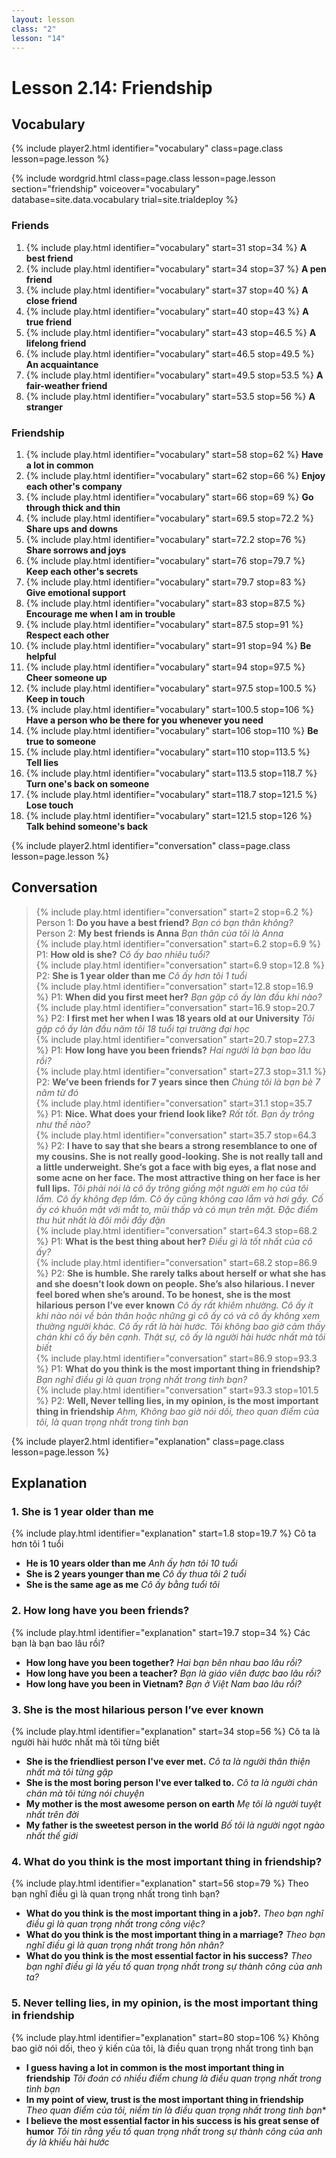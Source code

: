 ```yaml
---
layout: lesson
class: "2"
lesson: "14"	
---
```


# Lesson 2.14: Friendship


## Vocabulary
{% include player2.html identifier="vocabulary" class=page.class lesson=page.lesson %}


{% include wordgrid.html 
		class=page.class 
		lesson=page.lesson 
		section="friendship"
		voiceover="vocabulary"
		database=site.data.vocabulary 
		trial=site.trialdeploy %}



### Friends

1. {% include play.html identifier="vocabulary" start=31 stop=34 %} **A best friend**
2. {% include play.html identifier="vocabulary" start=34 stop=37 %} **A pen friend**
3. {% include play.html identifier="vocabulary" start=37 stop=40 %} **A close friend**
4. {% include play.html identifier="vocabulary" start=40 stop=43 %} **A true friend**
5. {% include play.html identifier="vocabulary" start=43 stop=46.5 %} **A lifelong friend**
6. {% include play.html identifier="vocabulary" start=46.5 stop=49.5 %} **An acquaintance**
7. {% include play.html identifier="vocabulary" start=49.5 stop=53.5 %} **A fair-weather friend**
8. {% include play.html identifier="vocabulary" start=53.5 stop=56 %} **A stranger**


### Friendship

1. {% include play.html identifier="vocabulary" start=58 stop=62 %}  **Have a lot in common**
2. {% include play.html identifier="vocabulary" start=62 stop=66 %}  **Enjoy each other's company**
3. {% include play.html identifier="vocabulary" start=66 stop=69 %}  **Go through thick and thin**
4. {% include play.html identifier="vocabulary" start=69.5 stop=72.2 %}  **Share ups and downs**
5. {% include play.html identifier="vocabulary" start=72.2 stop=76 %}  **Share sorrows and joys**
6. {% include play.html identifier="vocabulary" start=76 stop=79.7 %}  **Keep each other's secrets**
7. {% include play.html identifier="vocabulary" start=79.7 stop=83 %}  **Give emotional support**
8. {% include play.html identifier="vocabulary" start=83 stop=87.5 %}  **Encourage me when I am in trouble**
9. {% include play.html identifier="vocabulary" start=87.5 stop=91 %}  **Respect each other**
10. {% include play.html identifier="vocabulary" start=91 stop=94 %}  **Be helpful**
11. {% include play.html identifier="vocabulary" start=94 stop=97.5 %}  **Cheer someone up**
12. {% include play.html identifier="vocabulary" start=97.5 stop=100.5 %}  **Keep in touch**
13. {% include play.html identifier="vocabulary" start=100.5 stop=106 %}  **Have a person who be there for you whenever you need**
14. {% include play.html identifier="vocabulary" start=106 stop=110 %}  **Be true to someone**
15. {% include play.html identifier="vocabulary" start=110 stop=113.5 %}  **Tell lies**
16. {% include play.html identifier="vocabulary" start=113.5 stop=118.7 %}  **Turn one's back on someone**
17. {% include play.html identifier="vocabulary" start=118.7 stop=121.5 %}  **Lose touch**
18. {% include play.html identifier="vocabulary" start=121.5 stop=126 %}  **Talk behind someone's back**


{% include player2.html identifier="conversation" class=page.class lesson=page.lesson %}
## Conversation


> {% include play.html identifier="conversation" start=2 stop=6.2 %} Person 1: **Do you have a best friend?**    *Bạn có bạn thân không?*   
> Person 2: **My best friends is Anna**  *Bạn thân của tôi là Anna*   
> {% include play.html identifier="conversation" start=6.2 stop=6.9 %}  P1: **How old is she?**   *Cô ấy bao nhiêu tuổi?*   
> {% include play.html identifier="conversation" start=6.9 stop=12.8 %}  P2: **She is 1 year older than me**  *Cô ấy hơn tôi 1 tuổi*   
> {% include play.html identifier="conversation" start=12.8 stop=16.9 %}  P1: **When did you first meet her?** *Bạn gặp cô ấy làn đầu khi nào?*      
> {% include play.html identifier="conversation" start=16.9 stop=20.7 %}  P2: **I first met her when I was 18 years old at our University**    *Tôi gặp cô ấy làn đầu năm tôi 18 tuổi tại trường đại học*   
> {% include play.html identifier="conversation" start=20.7 stop=27.3 %}  P1: **How long have you been friends?**   *Hai người là bạn bao lâu rồi?*    
> {% include play.html identifier="conversation" start=27.3 stop=31.1 %}  P2: **We’ve been friends for 7 years since then**    *Chúng tôi là bạn bè 7 năm từ đó*   
> {% include play.html identifier="conversation" start=31.1 stop=35.7 %}  P1: **Nice. What does your friend look like?** *Rất tốt. Bạn ấy trông như thế nào?*       
> {% include play.html identifier="conversation" start=35.7 stop=64.3 %}  P2: **I have to say that she bears a strong resemblance to one of my cousins. She is not really   good-looking. She is not really tall and a little underweight. She’s got a face with big eyes, a flat nose and some acne on her face. The most attractive thing on her face is her full lips.** *Tôi phải nói là cô ấy trông giống một người em họ của tôi lắm. Cô ấy không đẹp lắm. Cô ấy cũng không cao lắm và hơi gầy. Cố ấy có khuôn mặt với mắt to, mũi thấp và có mụn trên mặt. Đặc điểm thu hút nhất là đôi môi đầy đặn*     
> {% include play.html identifier="conversation" start=64.3 stop=68.2 %}  P1: **What is the best thing about her?**   *Điều gì là tốt nhất của cô ấy?*    
> {% include play.html identifier="conversation" start=68.2 stop=86.9 %}  P2: **She is  humble. She rarely talks about herself or what she has and she doesn’t look down on people.   She’s also hilarious. I never feel bored when she’s around. To be honest, she is the most hilarious person I’ve ever known** *Cô ấy rất khiêm nhường. Cô ấy ít khi nào nói về bản thân hoặc những gì cô ấy có và cô ấy không xem thường người khác. Cô ấy rất là hài hước. Tôi không bao giờ cảm thấy chán khi cô ấy bên cạnh. Thật sự, cô ấy là người hài hước nhất mà tôi biết*     
> {% include play.html identifier="conversation" start=86.9 stop=93.3 %}  P1: **What do you think is the most important thing in friendship?**  *Bạn nghĩ điều gì là quan trọng nhất trong tình bạn?*   
> {% include play.html identifier="conversation" start=93.3 stop=101.5 %}  P2: **Well, Never telling lies, in my opinion, is the most important thing in friendship** *Ahm, Không bao giờ nói dối, theo quan điểm của tôi, là quan trọng nhất trong tình bạn*



{% include player2.html identifier="explanation" class=page.class lesson=page.lesson %}
## Explanation

### 1. She is 1 year older than me 

{% include play.html identifier="explanation" start=1.8 stop=19.7 %} 
Cô ta hơn tôi 1 tuổi 

- **He is 10 years older than me** *Anh ấy hơn tôi 10 tuổi*
- **She is 2 years younger than me** *Cô ấy thua tôi 2 tuổi*
- **She is the same age as me** *Cô ấy bằng tuổi tôi*

###  2. How long have you been friends?

{% include play.html identifier="explanation" start=19.7 stop=34 %}
Các bạn là bạn bao lâu rồi?

- **How long have you been together?** *Hai bạn bên nhau bao lâu rồi?*   
- **How long have you been a teacher?** *Bạn là giáo viên được bao lâu rồi?*   
- **How long have you been in Vietnam?** *Bạn ở Việt Nam bao lâu rồi?*   

###  3. She is the most hilarious person I’ve ever known

{% include play.html identifier="explanation" start=34 stop=56 %}
Cô ta là người hài hước nhất mà tôi từng biết

- **She is the friendliest person I've ever met.** *Cô ta là người thân thiện nhất mà tôi từng gặp*
- **She is the most boring person I've ever talked to.** *Cô ta là người chán chán mà tôi từng nói chuyện*
- **My mother is the most awesome person on earth** *Mẹ tôi là người tuyệt nhất trên đời*
- **My father is the sweetest person in the world** *Bố tôi là người ngọt ngào nhất thế giới*

###  4. What do you think is the most important thing in friendship?

{% include play.html identifier="explanation" start=56 stop=79 %}
Theo bạn nghĩ điều gì là quan trọng nhất trong tình bạn?


- **What do you think is the most important thing in a job?.** *Theo bạn nghĩ điều gì là quan trọng nhất trong công việc?*
- **What do you think is the most important thing in a marriage?** *Theo bạn nghĩ điều gì là quan trọng nhất trong hôn nhân?*
- **What do you think is the most essential factor in his success?** *Theo bạn nghĩ điều gì là yếu tố quan trọng nhất trong sự thành công của anh ta?*

###  5.  Never telling lies, in my opinion, is the most important thing in friendship

{% include play.html identifier="explanation" start=80 stop=106 %}
Không bao giờ nói dối, theo ý kiến của tôi, là điều quan trọng nhất trong tình bạn


- **I guess having a lot in common is the most important thing in friendship** *Tôi đoán có nhiều điểm chung là điều quan trọng nhất trong tình bạn*
- **In my point of view, trust is the most important thing in friendship** *Theo quan điểm của tôi, niềm tin là điều quan trọng nhất trong tình bạn**
- **I believe the most essential factor in his success is his great sense of humor** *Tôi tin rằng yếu tố quan trọng nhất trong sự thành công của anh ấy là khiếu hài hước*

